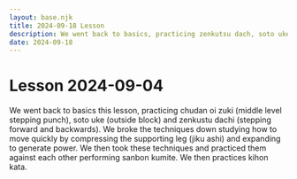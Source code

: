```yaml
---
layout: base.njk
title: 2024-09-18 Lesson
description: We went back to basics, practicing zenkutsu dach, soto uke and oi zuki, practicing it alone and then with a partner (kumite).i
date: 2024-09-18
---
```

# Lesson 2024-09-04 

We went back to basics this lesson, practicing chudan oi zuki (middle level stepping punch), soto uke (outside block) and zenkustu dachi (stepping forward and backwards). We broke the techniques down studying how to move quickly by compressing the supporting leg (jiku ashi) and expanding to generate power. We then took these techniques and practiced them against each other performing sanbon kumite.  We then practices kihon kata.
